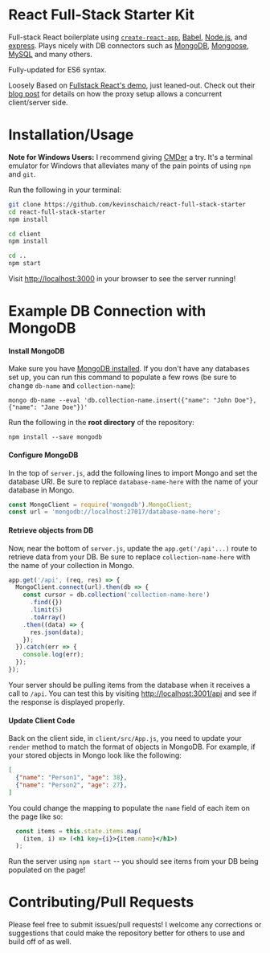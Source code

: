 # React Full-Stack Starter Kit

Full-stack React boilerplate using [`create-react-app`](https://github.com/facebookincubator/create-react-app), [Babel](https://babeljs.io/), [Node.js](https://nodejs.org/en/), and [express](https://expressjs.com/). Plays nicely with DB connectors such as [MongoDB](https://www.npmjs.com/package/mongodb), [Mongoose](https://www.npmjs.com/package/mongoose), [MySQL](https://www.npmjs.com/package/mysql) and many others.

Fully-updated for ES6 syntax.

Loosely Based on [Fullstack React's demo](https://github.com/fullstackreact/food-lookup-demo), just leaned-out. Check out their [blog post](https://www.fullstackreact.com/articles/using-create-react-app-with-a-server/) for details on how the proxy setup allows a concurrent client/server side.

# Installation/Usage

**Note for Windows Users:** I recommend giving [CMDer](http://cmder.net/) a try. It's a terminal emulator for Windows that alleviates many of the pain points of using `npm` and `git`.

Run the following in your terminal:

```bash
git clone https://github.com/kevinschaich/react-full-stack-starter
cd react-full-stack-starter
npm install

cd client
npm install

cd ..
npm start
```

Visit [http://localhost:3000](http://localhost:3000) in your browser to see the server running!

# Example DB Connection with MongoDB

#### Install MongoDB

Make sure you have [MongoDB installed](https://docs.mongodb.com/manual/installation/). If you don't have any databases set up, you can run this command to populate a few rows (be sure to change `db-name` and `collection-name`):

`mongo db-name --eval 'db.collection-name.insert({"name": "John Doe"}, {"name": "Jane Doe"})'`

Run the following in the **root directory** of the repository:

`npm install --save mongodb`

#### Configure MongoDB

In the top of `server.js`, add the following lines to import Mongo and set the database URI. Be sure to replace `database-name-here` with the name of your database in Mongo.

```javascript
const MongoClient = require('mongodb').MongoClient;
const url = 'mongodb://localhost:27017/database-name-here';
```
#### Retrieve objects from DB

Now, near the bottom of `server.js`, update the `app.get('/api'...)` route to retrieve data from your DB. Be sure to replace `collection-name-here` with the name of your collection in Mongo.

```javascript
app.get('/api', (req, res) => {
  MongoClient.connect(url).then(db => {
    const cursor = db.collection('collection-name-here')
      .find({})
      .limit(5)
      .toArray()
    .then((data) => {
      res.json(data);
    });
  }).catch(err => {
    console.log(err);
  });
});
```

Your server should be pulling items from the database when it receives a call to `/api`. You can test this by visiting [http://localhost:3001/api](http://localhost:3001/api) and see if the response is displayed properly.

#### Update Client Code

Back on the client side, in `client/src/App.js`, you need to update your `render` method to match the format of objects in MongoDB. For example, if your stored objects in Mongo look like the following:

```json
[
  {"name": "Person1", "age": 38},
  {"name": "Person2", "age": 27},
]
```

You could change the mapping to populate the `name` field of each item on the page like so:

```jsx
  const items = this.state.items.map(
    (item, i) => (<h1 key={i}>{item.name}</h1>)
  );
```

Run the server using `npm start` -- you should see items from your DB being populated on the page!

# Contributing/Pull Requests

Please feel free to submit issues/pull requests! I welcome any corrections or suggestions that could make the repository better for others to use and build off of as well.
